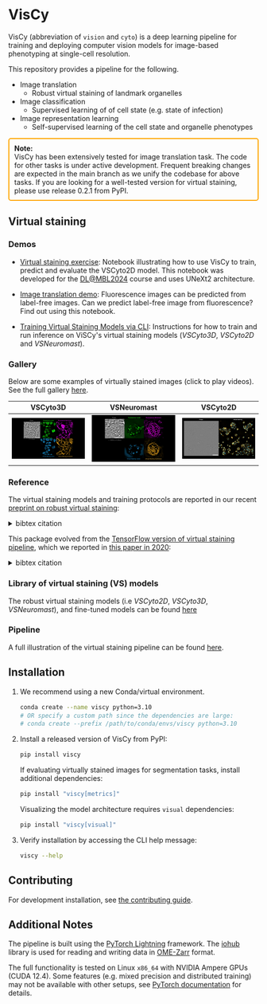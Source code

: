 # VisCy

VisCy (abbreviation of `vision` and `cyto`) is a deep learning pipeline for training and deploying computer vision models for image-based phenotyping at single-cell resolution.

This repository provides a pipeline for the following.
- Image translation
  - Robust virtual staining of landmark organelles
- Image classification
  - Supervised learning of of cell state (e.g. state of infection)
- Image representation learning
  - Self-supervised learning of the cell state and organelle phenotypes

<div style="border: 2px solid orange; padding: 10px; border-radius: 5px">
  <strong>Note:</strong><br>
  VisCy has been extensively tested for image translation task. The code for other tasks is under active development. Frequent breaking changes are expected in the main branch as we unify the codebase for above tasks. If you are looking for a well-tested version for virtual staining, please use release 0.2.1 from PyPI.
</div>

## Virtual staining

### Demos 
- [Virtual staining exercise](./examples/virtual_staining/dlmbl_exercise/solution.ipynb):
Notebook illustrating how to use VisCy to train, predict and evaluate the VSCyto2D model. This notebook was developed for the [DL@MBL2024](https://github.com/dlmbl/DL-MBL-2024) course and uses UNeXt2 architecture.

- [Image translation demo](./examples/virtual_staining/img2img_translation/solution.ipynb): Fluorescence images can be predicted from label-free images. Can we predict label-free image from fluorescence? Find out using this notebook.

- [Training Virtual Staining Models via CLI](https://github.com/mehta-lab/VisCy/wiki/virtual-staining-instructions):
Instructions for how to train and run inference on ViSCy's virtual staining models (*VSCyto3D*, *VSCyto2D* and *VSNeuromast*).

### Gallery
Below are some examples of virtually stained images (click to play videos).
See the full gallery [here](https://github.com/mehta-lab/VisCy/wiki/Gallery).

| VSCyto3D | VSNeuromast | VSCyto2D |
|:---:|:---:|:---:|
| [![HEK293T](https://github.com/mehta-lab/VisCy/blob/dde3e27482e58a30f7c202e56d89378031180c75/docs/figures/svideo_1.png?raw=true)](https://github.com/mehta-lab/VisCy/assets/67518483/d53a81eb-eb37-44f3-b522-8bd7bddc7755) | [![Neuromast](https://github.com/mehta-lab/VisCy/blob/dde3e27482e58a30f7c202e56d89378031180c75/docs/figures/svideo_3.png?raw=true)](https://github.com/mehta-lab/VisCy/assets/67518483/4cef8333-895c-486c-b260-167debb7fd64) | [![A549](https://github.com/mehta-lab/VisCy/blob/dde3e27482e58a30f7c202e56d89378031180c75/docs/figures/svideo_5.png?raw=true)](https://github.com/mehta-lab/VisCy/assets/67518483/287737dd-6b74-4ce3-8ee5-25fbf8be0018) |

### Reference

The virtual staining models and training protocols are reported in our recent [preprint on robust virtual staining](https://www.biorxiv.org/content/10.1101/2024.05.31.596901):

<details>
  <summary>bibtex citation</summary>
```bibtex
@article {Liu2024.05.31.596901,
    author = {Liu, Ziwen and Hirata-Miyasaki, Eduardo and Pradeep, Soorya and Rahm, Johanna and Foley, Christian and Chandler, Talon and Ivanov, Ivan and Woosley, Hunter and Lao, Tiger and Balasubramanian, Akilandeswari and Liu, Chad and Leonetti, Manu and Arias, Carolina and Jacobo, Adrian and Mehta, Shalin B.},
    title = {Robust virtual staining of landmark organelles},
    elocation-id = {2024.05.31.596901},
    year = {2024},
    doi = {10.1101/2024.05.31.596901},
    publisher = {Cold Spring Harbor Laboratory},
    URL = {https://www.biorxiv.org/content/early/2024/06/03/2024.05.31.596901},
    eprint = {https://www.biorxiv.org/content/early/2024/06/03/2024.05.31.596901.full.pdf},
    journal = {bioRxiv}
}
```
</details>

This package evolved from the [TensorFlow version of virtual staining pipeline](https://github.com/mehta-lab/microDL), which we reported in [this paper in 2020](https://elifesciences.org/articles/55502):

<details>
  <summary>bibtex citation</summary>
```bibtex
@article {10.7554/eLife.55502,
article_type = {journal},
title = {Revealing architectural order with quantitative label-free imaging and deep learning},
author = {Guo, Syuan-Ming and Yeh, Li-Hao and Folkesson, Jenny and Ivanov, Ivan E and Krishnan, Anitha P and Keefe, Matthew G and Hashemi, Ezzat and Shin, David and Chhun, Bryant B and Cho, Nathan H and Leonetti, Manuel D and Han, May H and Nowakowski, Tomasz J and Mehta, Shalin B},
editor = {Forstmann, Birte and Malhotra, Vivek and Van Valen, David},
volume = 9,
year = 2020,
month = {jul},
pub_date = {2020-07-27},
pages = {e55502},
citation = {eLife 2020;9:e55502},
doi = {10.7554/eLife.55502},
url = {https://doi.org/10.7554/eLife.55502},
keywords = {label-free imaging, inverse algorithms, deep learning, human tissue, polarization, phase},
journal = {eLife},
issn = {2050-084X},
publisher = {eLife Sciences Publications, Ltd},
}
```
</details>

### Library of virtual staining (VS) models
The robust virtual staining models (i.e *VSCyto2D*, *VSCyto3D*, *VSNeuromast*), and fine-tuned models can be found [here](https://github.com/mehta-lab/VisCy/wiki/Library-of-virtual-staining-(VS)-Models)

### Pipeline
A full illustration of the virtual staining pipeline can be found [here](docs/virtual_staining.md).


## Installation

1. We recommend using a new Conda/virtual environment.

    ```sh
    conda create --name viscy python=3.10
    # OR specify a custom path since the dependencies are large:
    # conda create --prefix /path/to/conda/envs/viscy python=3.10
    ```

2. Install a released version of VisCy from PyPI:

    ```sh
    pip install viscy
    ```

    If evaluating virtually stained images for segmentation tasks,
    install additional dependencies:

    ```sh
    pip install "viscy[metrics]"
    ```

    Visualizing the model architecture requires `visual` dependencies:

    ```sh
    pip install "viscy[visual]"
    ```

3. Verify installation by accessing the CLI help message:

    ```sh
    viscy --help
    ```

## Contributing
For development installation, see [the contributing guide](https://github.com/mehta-lab/VisCy/CONTRIBUTING.md).

## Additional Notes
The pipeline is built using the [PyTorch Lightning](https://www.pytorchlightning.ai/index.html) framework.
The [iohub](https://github.com/czbiohub-sf/iohub) library is used
for reading and writing data in [OME-Zarr](https://www.nature.com/articles/s41592-021-01326-w) format.

The full functionality is tested on Linux `x86_64` with NVIDIA Ampere GPUs (CUDA 12.4).
Some features (e.g. mixed precision and distributed training) may not be available with other setups,
see [PyTorch documentation](https://pytorch.org) for details.